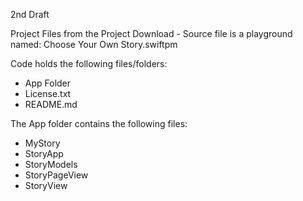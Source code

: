 2nd Draft

Project Files from the Project Download - Source file is a playground named: Choose Your Own Story.swiftpm

Code holds the following files/folders:
* App Folder
* License.txt
* README.md

The App folder contains the following files:
* MyStory
* StoryApp
* StoryModels
* StoryPageView
* StoryView
